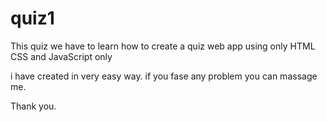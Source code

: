 # quiz1
This quiz we have to learn how to create a 
quiz web app using only HTML CSS and JavaScript only


i have created in very easy way.
if you fase any problem you can massage me.

Thank you.
